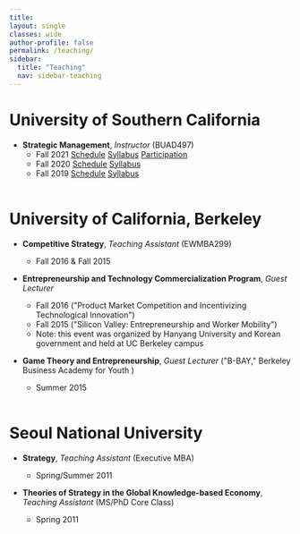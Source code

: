 ```yaml
---
title: 
layout: single
classes: wide
author-profile: false
permalink: /teaching/
sidebar:
  title: "Teaching"
  nav: sidebar-teaching
---
```

<div style="margin-top:10px;"></div> <!-- -30px -->

# University of Southern California

+ **Strategic Management**, *Instructor* (BUAD497)
  + Fall 2021 <a href="https://classes.usc.edu/term-20213/course/buad-497/" class="btn btn--info btn--small">Schedule</a>
  <a href="https://web-app.usc.edu/soc/syllabus/20213/15099.pdf" class="btn btn--warning btn--small">Syllabus</a>
  <a href="https://docs.google.com/forms/d/e/1FAIpQLSfqQtdB7KRP8e2PTjkS_71FRxXP5ipo4zP_OZyYkKtKZE-47Q/viewform?usp=sf_link" class="btn btn--primary btn--small">Participation</a>
  + Fall 2020 <a href="https://classes.usc.edu/term-20203/course/buad-497/" class="btn btn--success btn--small">Schedule</a>
  <a href="https://web-app.usc.edu/soc/syllabus/20203/15106.pdf" class="btn btn--warning btn--small">Syllabus</a>
  + Fall 2019 <a href="https://classes.usc.edu/term-20193/course/buad-497/" class="btn btn--info btn--small">Schedule</a>
  <a href="https://web-app.usc.edu/soc/syllabus/20193/15106.pdf" class="btn btn--warning btn--small">Syllabus</a><br><br>

# University of California, Berkeley

+ **Competitive Strategy**, *Teaching Assistant* (EWMBA299)
  + Fall 2016 & Fall 2015

+ **Entrepreneurship and Technology Commercialization Program**, *Guest Lecturer*<br />  
  + Fall 2016 ("Product Market Competition and Incentivizing Technological Innovation")
  + Fall 2015 ("Silicon Valley: Entrepreneurship and Worker Mobility")
  + Note: this event was organized by Hanyang University and Korean government and held at UC Berkeley campus

+ **Game Theory and Entrepreneurship**, *Guest Lecturer* ("B-BAY," Berkeley Business Academy for Youth )
  + Summer 2015<br><br>

# Seoul National University

+ **Strategy**, *Teaching Assistant* (Executive MBA)
  + Spring/Summer 2011

+ **Theories of Strategy in the Global Knowledge-based Economy**, *Teaching Assistant* (MS/PhD Core Class)
  + Spring 2011
<br>
<br>
<br>
<br>
